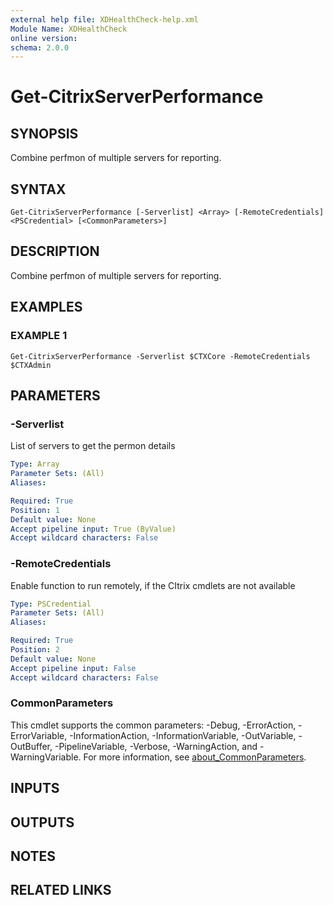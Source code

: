 ```yaml
---
external help file: XDHealthCheck-help.xml
Module Name: XDHealthCheck
online version:
schema: 2.0.0
---
```


# Get-CitrixServerPerformance

## SYNOPSIS
Combine perfmon of multiple servers for reporting.

## SYNTAX

```
Get-CitrixServerPerformance [-Serverlist] <Array> [-RemoteCredentials] <PSCredential> [<CommonParameters>]
```

## DESCRIPTION
Combine perfmon of multiple servers for reporting.

## EXAMPLES

### EXAMPLE 1
```
Get-CitrixServerPerformance -Serverlist $CTXCore -RemoteCredentials $CTXAdmin
```

## PARAMETERS

### -Serverlist
List of servers to get the permon details

```yaml
Type: Array
Parameter Sets: (All)
Aliases:

Required: True
Position: 1
Default value: None
Accept pipeline input: True (ByValue)
Accept wildcard characters: False
```

### -RemoteCredentials
Enable function to run remotely, if the CItrix cmdlets are not available

```yaml
Type: PSCredential
Parameter Sets: (All)
Aliases:

Required: True
Position: 2
Default value: None
Accept pipeline input: False
Accept wildcard characters: False
```

### CommonParameters
This cmdlet supports the common parameters: -Debug, -ErrorAction, -ErrorVariable, -InformationAction, -InformationVariable, -OutVariable, -OutBuffer, -PipelineVariable, -Verbose, -WarningAction, and -WarningVariable. For more information, see [about_CommonParameters](http://go.microsoft.com/fwlink/?LinkID=113216).

## INPUTS

## OUTPUTS

## NOTES

## RELATED LINKS
